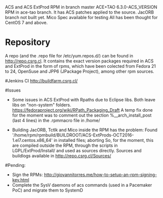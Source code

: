 ACS and ACS ExtProd RPM in branch master
ACE+TAO 6.3.0-ACS_VERSION RPM in ace-tao branch. It has ACS patches applied to the source.
JacORB branch not built yet. Mico Spec available for testing
All has been thought for CentOS 7 and above.

# Repository
A repo (and the .repo file for /etc/yum.repos.d/) can be found in http://repo.csrg.cl.
It contains the exact version packages required in ACS and ExtProd in the form of rpms, which have been colected
from Fedora 21 to 24, OpenSuse and JPP6 (JPackage Project), among other rpm sources.

#Jenkins CI
http://buildfarm.csrg.cl/

#Issues
- Some issues in ACS ExtProd with Rpaths due to Eclipse libs. Both leave libs on "non-system" folders.
https://fedoraproject.org/wiki/RPath_Packaging_Draft 
A temp fix done for the moment was to comment out the section %__arch_install_post (last 4 lines) 
in the .rpmmacro file in /home/<user used to build-rebuild rpm>

- Building JacORB, Tctlk and Mico inside the RPM has the problem: 
Found '/home/rpm/rpmbuild/BUILDROOT/ACS-ExtProds-OCT2016-1.el7.centos.x86_64' in installed files; aborting
So, for the moment, this are compiled outside the RPM, through the scripts in LGPL/ExtProd/Install/ and used as sources directly.
Sources and buildlogs available in http://repo.csrg.cl/Sources/

#Pending:
- Sign the RPMs: http://giovannitorres.me/how-to-setup-an-rpm-signing-key.html
- Complete the SysV daemons of acs commands (used in a Pacemaker PoC) and migrate them to SystemD
